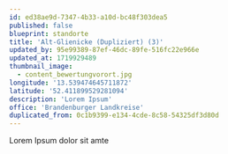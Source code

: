 ```yaml
---
id: ed38ae9d-7347-4b33-a10d-bc48f303dea5
published: false
blueprint: standorte
title: 'Alt-Glienicke (Dupliziert) (3)'
updated_by: 95e99389-87ef-46dc-89fe-516fc22e966e
updated_at: 1719929489
thumbnail_image:
  - content_bewertungvorort.jpg
longitude: '13.539474645711872'
latitude: '52.411899529281094'
description: 'Lorem Ipsum'
office: 'Brandenburger Landkreise'
duplicated_from: 0c1b9399-e134-4cde-8c58-54325df3d80d
---
```

Lorem Ipsum dolor sit amte
